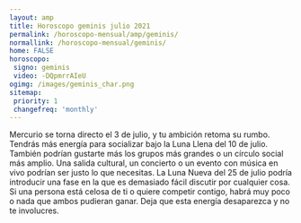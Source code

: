```yaml
---
layout: amp
title: Horoscopo geminis julio 2021 
permalink: /horoscopo-mensual/amp/geminis/
normallink: /horoscopo-mensual/geminis/
home: FALSE
horoscopo:
 signo: geminis
 video: -DQpmrrAIeU
ogimg: /images/geminis_char.png
sitemap:
 priority: 1
 changefreq: 'monthly'
---
```



Mercurio se torna directo el 3 de julio, y tu ambición retoma su rumbo. Tendrás más energía para socializar bajo la Luna Llena del 10 de julio. También podrían gustarte más los grupos más grandes o un círculo social más amplio. Una salida cultural, un concierto o un evento con música en vivo podrían ser justo lo que necesitas. La Luna Nueva del 25 de julio podría introducir una fase en la que es demasiado fácil discutir por cualquier cosa. Si una persona está celosa de ti o quiere competir contigo, habrá muy poco o nada que ambos pudieran ganar. Deja que esta energía desaparezca y no te involucres.